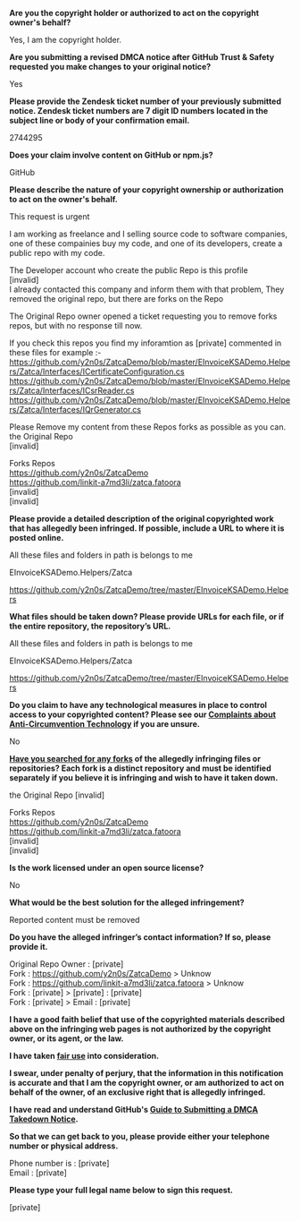 **Are you the copyright holder or authorized to act on the copyright owner's behalf?**

Yes, I am the copyright holder.

**Are you submitting a revised DMCA notice after GitHub Trust & Safety requested you make changes to your original notice?**

Yes

**Please provide the Zendesk ticket number of your previously submitted notice. Zendesk ticket numbers are 7 digit ID numbers located in the subject line or body of your confirmation email.**

2744295

**Does your claim involve content on GitHub or npm.js?**

GitHub

**Please describe the nature of your copyright ownership or authorization to act on the owner's behalf.**

This request is urgent

I am working as freelance and I selling source code to software companies, one of these compainies buy my code, and one of its developers, create a public repo with my code.

The Developer account who create the public Repo is this profile  
[invalid]  
I already contacted this company and inform them with that problem, They removed the original repo, but there are forks on the Repo

The Original Repo owner opened a ticket requesting you to remove forks repos, but with no response till now.

If you check this repos you find my inforamtion as [private] commented in these files for example :-  
https://github.com/y2n0s/ZatcaDemo/blob/master/EInvoiceKSADemo.Helpers/Zatca/Interfaces/ICertificateConfiguration.cs  
https://github.com/y2n0s/ZatcaDemo/blob/master/EInvoiceKSADemo.Helpers/Zatca/Interfaces/ICsrReader.cs  
https://github.com/y2n0s/ZatcaDemo/blob/master/EInvoiceKSADemo.Helpers/Zatca/Interfaces/IQrGenerator.cs

Please Remove my content from these Repos forks as possible as you can.  
the Original Repo  
[invalid]  

Forks Repos  
https://github.com/y2n0s/ZatcaDemo  
https://github.com/linkit-a7md3li/zatca.fatoora  
[invalid]  
[invalid]  

**Please provide a detailed description of the original copyrighted work that has allegedly been infringed. If possible, include a URL to where it is posted online.**

All these files and folders in path is belongs to me

EInvoiceKSADemo.Helpers/Zatca

https://github.com/y2n0s/ZatcaDemo/tree/master/EInvoiceKSADemo.Helpers

**What files should be taken down? Please provide URLs for each file, or if the entire repository, the repository’s URL.**

All these files and folders in path is belongs to me

EInvoiceKSADemo.Helpers/Zatca

https://github.com/y2n0s/ZatcaDemo/tree/master/EInvoiceKSADemo.Helpers

**Do you claim to have any technological measures in place to control access to your copyrighted content? Please see our <a href="https://docs.github.com/articles/guide-to-submitting-a-dmca-takedown-notice#complaints-about-anti-circumvention-technology">Complaints about Anti-Circumvention Technology</a> if you are unsure.**

No

**<a href="https://docs.github.com/articles/dmca-takedown-policy#b-what-about-forks-or-whats-a-fork">Have you searched for any forks</a> of the allegedly infringing files or repositories? Each fork is a distinct repository and must be identified separately if you believe it is infringing and wish to have it taken down.**

the Original Repo
[invalid]  

Forks Repos  
https://github.com/y2n0s/ZatcaDemo  
https://github.com/linkit-a7md3li/zatca.fatoora  
[invalid]  
[invalid]  

**Is the work licensed under an open source license?**

No

**What would be the best solution for the alleged infringement?**

Reported content must be removed

**Do you have the alleged infringer’s contact information? If so, please provide it.**

Original Repo Owner :  [private]  
Fork : https://github.com/y2n0s/ZatcaDemo > Unknow  
Fork : https://github.com/linkit-a7md3li/zatca.fatoora > Unknow  
Fork : [private] > [private] : [private]  
Fork : [private] > Email : [private]  

**I have a good faith belief that use of the copyrighted materials described above on the infringing web pages is not authorized by the copyright owner, or its agent, or the law.**

**I have taken <a href="https://www.lumendatabase.org/topics/22">fair use</a> into consideration.**

**I swear, under penalty of perjury, that the information in this notification is accurate and that I am the copyright owner, or am authorized to act on behalf of the owner, of an exclusive right that is allegedly infringed.**

**I have read and understand GitHub's <a href="https://docs.github.com/articles/guide-to-submitting-a-dmca-takedown-notice/">Guide to Submitting a DMCA Takedown Notice</a>.**

**So that we can get back to you, please provide either your telephone number or physical address.**

Phone number is : [private]  
Email : [private]  

**Please type your full legal name below to sign this request.**

[private]  
